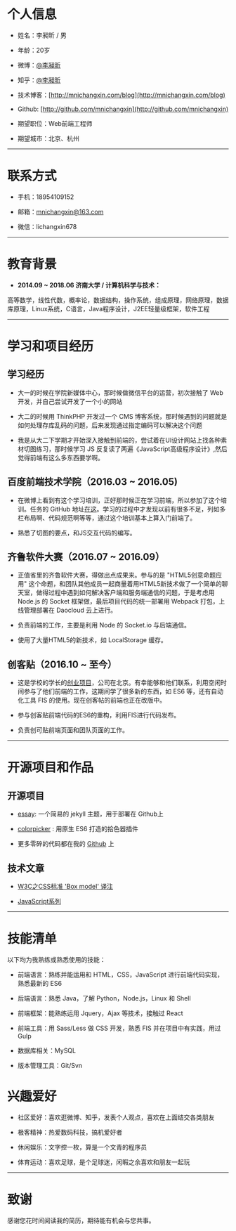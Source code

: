 # 个人信息

 - 姓名：李昶昕 / 男
 
 - 年龄：20岁
 
 - 微博：[@李昶昕](http://weibo.com/123happylife) 
 
 - 知乎：[@李昶昕](https://www.zhihu.com/people/mnichangxin)
 
 - 技术博客：[http://mnichangxin.com/blog](http://mnichangxin.com/blog)
 
 - Github: [http://github.com/mnichangxin](http://github.com/mnichangxin)
 
 - 期望职位：Web前端工程师
 
 - 期望城市：北京、杭州

---

# 联系方式

- 手机：18954109152

- 邮箱：mnichangxin@163.com

- 微信：lichangxin678

---

# 教育背景

 - **2014.09 ~ 2018.06 济南大学 / 计算机科学与技术：**

 高等数学，线性代数，概率论，数据结构，操作系统，组成原理，网络原理，数据库原理，Linux系统，C语言，Java程序设计，J2EE轻量级框架，软件工程

---

# 学习和项目经历

## 学习经历

- 大一的时候在学院新媒体中心，那时候做微信平台的运营，初次接触了 Web 开发，并自己尝试开发了一个小的网站

- 大二的时候用 ThinkPHP 开发过一个 CMS 博客系统，那时候遇到的问题就是如何处理存库乱码的问题，后来发现通过指定编码可以解决这个问题

- 我是从大二下学期才开始深入接触到前端的，尝试着在UI设计网站上找各种素材切图练习，那时候学习 JS 反复读了两遍《JavaScript高级程序设计》,然后觉得前端有这么多东西要学啊。

## 百度前端技术学院（2016.03 ~ 2016.05)

- 在微博上看到有这个学习培训，正好那时候正在学习前端，所以参加了这个培训。任务的 GitHub 地址[在这](https://github.com/mnichangxin/ife-task)。学习的过程中才发现以前有很多不足，列如多栏布局啊、代码规范啊等等，通过这个培训基本上算入门前端了。

- 熟悉了切图的要点，和JS交互代码的编写。

## 齐鲁软件大赛（2016.07 ~ 2016.09）

- 正值省里的齐鲁软件大赛，得做出点成果来。参与的是 "HTML5创意命题应用" 这个命题，和团队其他成员一起商量着用HTML5新技术做了一个简单的聊天室，做得过程中遇到如何解决客户端和服务端通信的问题，于是考虑用 Node.js 的 Socket 框架做，最后项目代码的统一部署用 Webpack 打包，上线管理部署在 Daocloud 云上进行。

- 负责前端的工作，主要是利用 Node 的 Socket.io 与后端通信。

- 使用了大量HTML5的新技术，如 LocalStorage 缓存。

## 创客贴（2016.10 ~ 至今）

- 这是学校的学长的[创业项目](https://www.chuangkit.com/)，公司在北京。有幸能够和他们联系，利用空闲时间参与了他们前端的工作，这期间学了很多新的东西，如 ES6 等，还有自动化工具 FIS 的使用。现在创客帖的前端也正在改版中。

- 参与创客贴前端代码的ES6的重构，利用FIS进行代码发布。

- 负责创可贴前端页面和团队页面的工作。

---

# 开源项目和作品

## 开源项目

 - [essay](https://github.com/mnichangxin/essay): 一个简易的 jekyll 主题，用于部署在 Github上

 - [colorpicker](https://github.com/ssfe-team/colorpicker) : 用原生 ES6 打造的拾色器插件
 
 - 更多零碎的代码都在我的 [Github](https://github.com/mnichangxin) 上

## 技术文章

- [W3C之CSS标准 'Box model' 译注](http://mnichangxin.com/blog/2016/05/26/box-model/)

- [JavaScript系列](http://mnichangxin.com/blog/category/#JavaScript)

---

# 技能清单

以下均为我熟练或熟悉使用的技能：

- 前端语言：熟练并能运用和 HTML，CSS，JavaScript 进行前端代码实现，熟悉最新的 ES6

- 后端语言：熟悉 Java，了解 Python，Node.js，Linux 和 Shell

- 前端框架：能熟练运用 Jquery，Ajax 等技术，接触过 React

- 前端工具：用 Sass/Less 做 CSS 开发，熟悉 FIS 并在项目中有实践，用过 Gulp

- 数据库相关：MySQL

- 版本管理工具：Git/Svn

# 兴趣爱好

- 社区爱好：喜欢逛微博、知乎，发表个人观点，喜欢在上面结交各类朋友

- 极客精神：热爱数码科技，搞机爱好者

- 休闲娱乐：文字控一枚，算是一个文青的程序员

- 体育运动：喜欢足球，是个足球迷，闲暇之余喜欢和朋友一起玩

---

# 致谢

感谢您花时间阅读我的简历，期待能有机会与您共事。
